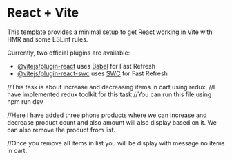 # React + Vite

This template provides a minimal setup to get React working in Vite with HMR and some ESLint rules.

Currently, two official plugins are available:

- [@vitejs/plugin-react](https://github.com/vitejs/vite-plugin-react/blob/main/packages/plugin-react/README.md) uses [Babel](https://babeljs.io/) for Fast Refresh
- [@vitejs/plugin-react-swc](https://github.com/vitejs/vite-plugin-react-swc) uses [SWC](https://swc.rs/) for Fast Refresh

//This task is about increase and decreasing items in cart using redux,
//I have implemented redux toolkit for this task
//You can run this file using npm run dev

//Here i have added three phone products where we can increase and decrease product count and also amount will also display based on it. We can also remove the product from list. 

//Once you remove all items in list you will be display with message no items in cart.
